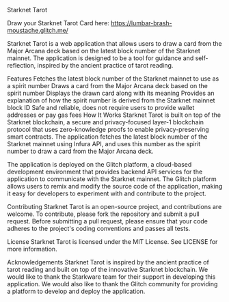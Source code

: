 Starknet Tarot

Draw your Starknet Tarot Card here: https://lumbar-brash-moustache.glitch.me/

Starknet Tarot is a web application that allows users to draw a card from the Major Arcana deck based on the latest block number of the Starknet mainnet. The application is designed to be a tool for guidance and self-reflection, inspired by the ancient practice of tarot reading.

Features
Fetches the latest block number of the Starknet mainnet to use as a spirit number
Draws a card from the Major Arcana deck based on the spirit number
Displays the drawn card along with its meaning
Provides an explanation of how the spirit number is derived from the Starknet mainnet block ID
Safe and reliable, does not require users to provide wallet addresses or pay gas fees
How It Works
Starknet Tarot is built on top of the Starknet blockchain, a secure and privacy-focused layer-1 blockchain protocol that uses zero-knowledge proofs to enable privacy-preserving smart contracts. The application fetches the latest block number of the Starknet mainnet using Infura API, and uses this number as the spirit number to draw a card from the Major Arcana deck.

The application is deployed on the Glitch platform, a cloud-based development environment that provides backend API services for the application to communicate with the Starknet mainnet. The Glitch platform allows users to remix and modify the source code of the application, making it easy for developers to experiment with and contribute to the project.


Contributing
Starknet Tarot is an open-source project, and contributions are welcome. To contribute, please fork the repository and submit a pull request. Before submitting a pull request, please ensure that your code adheres to the project's coding conventions and passes all tests.

License
Starknet Tarot is licensed under the MIT License. See LICENSE for more information.

Acknowledgements
Starknet Tarot is inspired by the ancient practice of tarot reading and built on top of the innovative Starknet blockchain. We would like to thank the Starkware team for their support in developing this application. We would also like to thank the Glitch community for providing a platform to develop and deploy the application.

